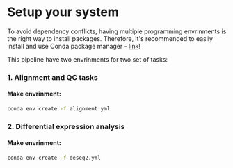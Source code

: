 # Setup your system
To avoid dependency conflicts, having multiple programming envrinments is the right way to install packages. Therefore, it's recommended to easily install and use Conda package manager - [link](https://docs.anaconda.com/anaconda/install/)!

This pipeline have two envrinments for two set of tasks:

### 1. Alignment and QC tasks
#### Make envrinment:
```bash
conda env create -f alignment.yml
```

### 2. Differential expression analysis
#### Make envrinment:
```bash
conda env create -f deseq2.yml
```
